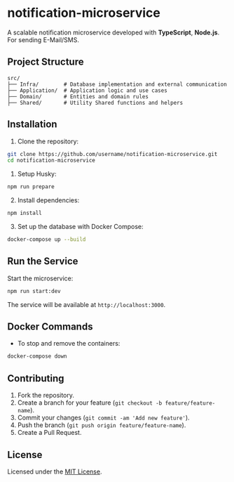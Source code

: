 
# notification-microservice

A scalable notification microservice developed with **TypeScript**, **Node.js**. For sending E-Mail/SMS.

## Project Structure

```
src/
├── Infra/        # Database implementation and external communication
├── Application/  # Application logic and use cases
├── Domain/       # Entities and domain rules
├── Shared/       # Utility Shared functions and helpers
```

## Installation

1. Clone the repository:

```bash
git clone https://github.com/username/notification-microservice.git
cd notification-microservice
```

1. Setup Husky:

```bash
npm run prepare
```


2. Install dependencies:

```bash
npm install
```

3. Set up the database with Docker Compose:

```bash
docker-compose up --build
```

## Run the Service

Start the microservice:

```bash
npm run start:dev
```

The service will be available at `http://localhost:3000`.

## Docker Commands

- To stop and remove the containers:

```bash
docker-compose down
```

## Contributing

1. Fork the repository.
2. Create a branch for your feature (`git checkout -b feature/feature-name`).
3. Commit your changes (`git commit -am 'Add new feature'`).
4. Push the branch (`git push origin feature/feature-name`).
5. Create a Pull Request.

## License

Licensed under the [MIT License](LICENSE).